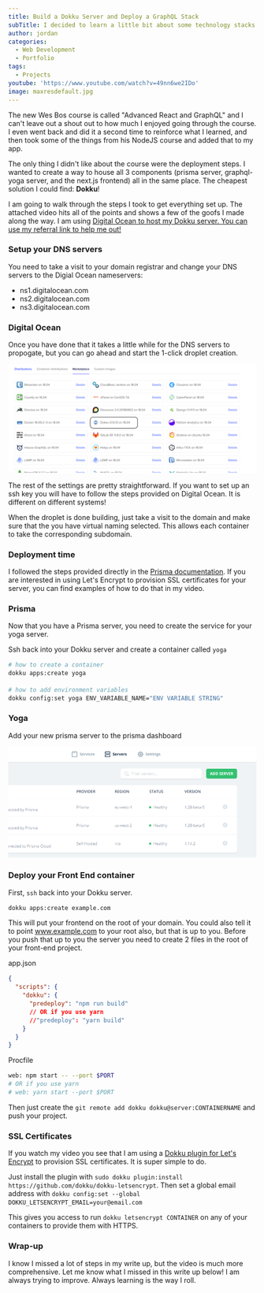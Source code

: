 ```yaml
---
title: Build a Dokku Server and Deploy a GraphQL Stack
subTitle: I decided to learn a little bit about some technology stacks that I am not familiar with and now I have a working Dokku server!
author: jordan
categories:
  - Web Development
  - Portfolio
tags:
  - Projects
youtube: 'https://www.youtube.com/watch?v=49nn6we2IDo'
image: maxresdefault.jpg
---
```


The new Wes Bos course is called "Advanced React and GraphQL" and I can't leave out a shout out to how much I enjoyed going through the course. I even went back and did it a second time to reinforce what I learned, and then took some of the things from his NodeJS course and added that to my app.

The only thing I didn't like about the course were the deployment steps. I wanted to create a way to house all 3 components (prisma server, graphql-yoga server, and the next.js frontend) all in the same place. The cheapest solution I could find: **Dokku**!

I am going to walk through the steps I took to get everything set up. The attached video hits all of the points and shows a few of the goofs I made along the way. I am using [Digital Ocean to host my Dokku server. You can use my referral link to help me out!](https://m.do.co/c/80d1e1920b23)

### Setup your DNS servers

You need to take a visit to your domain registrar and change your DNS servers to the Digial Ocean nameservers:

- ns1.digitalocean.com
- ns2.digitalocean.com
- ns3.digitalocean.com

### Digital Ocean

Once you have done that it takes a little while for the DNS servers to propogate, but you can go ahead and start the 1-click droplet creation.

![Dokku 1-click install](digital-ocean.png)

The rest of the settings are pretty straightforward. If you want to set up an ssh key you will have to follow the steps provided on Digital Ocean. It is different on different systems!

When the droplet is done building, just take a visit to the domain and make sure that the you have virtual naming selected. This allows each container to take the corresponding subdomain.

### Deployment time

I followed the steps provided directly in the [Prisma documentation](https://www.prisma.io/tutorials/deploy-prisma-to-dokku-ct15). If you are interested in using Let's Encrypt to provision SSL certificates for your server, you can find examples of how to do that in my video.

### Prisma

Now that you have a Prisma server, you need to create the service for your yoga server.

Ssh back into your Dokku server and create a container called `yoga`

```bash
# how to create a container
dokku apps:create yoga

# how to add environment variables
dokku config:set yoga ENV_VARIABLE_NAME="ENV VARIABLE STRING"
```

### Yoga

Add your new prisma server to the prisma dashboard

![Prisma Dashboard](prisma-dashboard.png)

### Deploy your Front End container

First, `ssh` back into your Dokku server.

```bash
dokku apps:create example.com
```

This will put your frontend on the root of your domain. You could also tell it to point www.example.com to your root also, but that is up to you. Before you push that up to you the server you need to create 2 files in the root of your front-end project.

app.json

```json
{
  "scripts": {
    "dokku": {
      "predeploy": "npm run build"
      // OR if you use yarn
      //"predeploy": "yarn build"
    }
  }
}
```

Procfile

```bash
web: npm start -- --port $PORT
# OR if you use yarn
# web: yarn start --port $PORT
```

Then just create the `git remote add dokku dokku@server:CONTAINERNAME` and push your project.

### SSL Certificates

If you watch my video you see that I am using a [Dokku plugin for Let's Encrypt](https://github.com/dokku/dokku-letsencrypt) to provision SSL certificates. It is super simple to do.

Just install the plugin with `sudo dokku plugin:install https://github.com/dokku/dokku-letsencrypt`. Then set a global email address with `dokku config:set --global DOKKU_LETSENCRYPT_EMAIL=your@email.com`

This gives you access to run `dokku letsencrypt CONTAINER` on any of your containers to provide them with HTTPS.

### Wrap-up

I know I missed a lot of steps in my write up, but the video is much more comprehensive. Let me know what I missed in this write up below! I am always trying to improve. Always learning is the way I roll.
